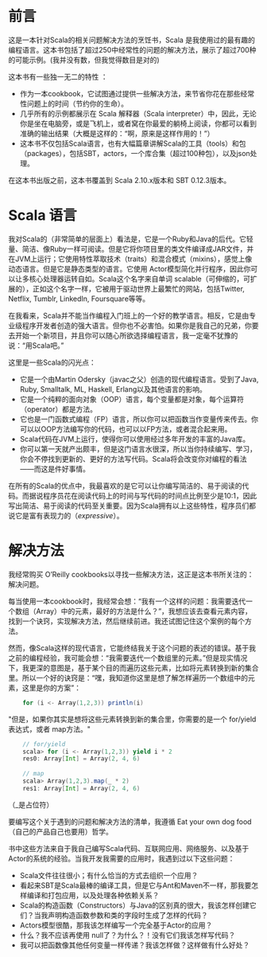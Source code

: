 # 前言

 这是一本针对Scala的相关问题解决方法的烹饪书，Scala 是我使用过的最有趣的编程语言。这本书包括了超过250中经常性的问题的解决方法，展示了超过700种的可能示例。(我并没有数，但我觉得数目是对的)

这本书有一些独一无二的特性 ：

- 作为一本cookbook，它试图通过提供一些解决方法，来节省你花在那些经常性问题上的时间（节约你的生命）。
- 几乎所有的示例都展示在 Scala 解释器（Scala interpreter）中，因此，无论你是坐在电脑旁，或是飞机上，或者窝在你最爱的躺椅上阅读，你都可以看到准确的输出结果（大概是这样的：“啊，原来是这样作用的！”）
- 这本书不仅包括Scala语言，也有大幅篇章讲解Scala的工具（tools）和包（packages），包括SBT，actors，一个库合集（超过100种包），以及json处理。

在这本书出版之前，这本书覆盖到 Scala 2.10.x版本和 SBT 0.12.3版本。

# Scala 语言

我对Scala的（非常简单的层面上）看法是，它是一个Ruby和Java的后代。它轻量、简洁、像Ruby一样可阅读。但是它将你项目里的类文件编译成JAR文件，并在JVM上运行；它使用特性萃取技术（traits）和混合模式（mixins），感觉上像动态语言。但是它是静态类型的语言。它使用 Actor模型简化并行程序，因此你可以让多核心处理器运转自如。Scala这个名字来自单词 scalable（可伸缩的，可扩展的），正如这个名字一样，它被用于驱动世界上最繁忙的网站，包括Twitter, Netflix, Tumblr, LinkedIn, Foursquare等等。

在我看来，Scala并不能当作编程入门班上的一个好的教学语言。相反，它是由专业级程序开发者创造的强大语言。但你也不必害怕。如果你是我自己的兄弟，你要去开始一个新项目，并且你可以随心所欲选择编程语言，我一定毫不犹豫的说：“用Scala吧。”

这里是一些Scala的闪光点：

- 它是一个由Martin Odersky（javac之父）创造的现代编程语言。受到了Java, Ruby, Smalltalk, ML, Haskell, Erlang以及其他语言的影响。
- 它是一个纯粹的面向对象（OOP）语言，每个变量都是对象，每个运算符（operator）都是方法。
- 它也是一门函数式编程（FP）语言，所以你可以把函数当作变量传来传去。你可以以OOP方法编写你的代码，也可以以FP方法，或者混合起来用。
- Scala代码在JVM上运行，使得你可以使用经过多年开发的丰富的Java库。
- 你可以第一天就产出颇丰，但是这门语言水很深，所以当你持续编写、学习，你会不停找到更新的、更好的方法写代码。Scala将会改变你对编程的看法——而这是件好事情。

在所有的Scala的优点中，我最喜欢的是它可以让你编写简洁的、易于阅读的代码。而据说程序员花在阅读代码上的时间与写代码的时间点比例至少是10:1，因此写出简洁、易于阅读的代码至关重要。因为Scala拥有以上这些特性，程序员们都说它是富有表现力的（*expressive*）。

# 解决方法

我经常购买 O’Reilly cookbooks以寻找一些解决方法，这正是这本书所关注的：解决问题。

每当使用一本cookbook时，我经常会想：“我有一个这样的问题：我需要迭代一个数组（Array）中的元素，最好的方法是什么？”，我想应该去查看元素内容，找到一个诀窍，实现解决方法，然后继续前进。我还试图记住这个案例的每个方法。

然而，像Scala这样的现代语言，它能终结我关于这个问题的表述的错误。基于我之前的编程经验，我可能会想：“我需要迭代一个数组里的元素。”但是现实情况下，我更深的意图是，基于某个目的而遍历这些元素，比如将元素转换到新的集合里。所以一个好的诀窍是：“嘿，我知道你这里是想了解怎样遍历一个数组中的元素，这里是你的方案”：
```scala
    for (i <- Array(1,2,3)) println(i)
```
"但是，如果你其实是想将这些元素转换到新的集合里，你需要的是一个 for/yield 表达式，或者 map方法。"
```scala
    // for/yield
    scala> for (i <- Array(1,2,3)) yield i * 2 
    res0: Array[Int] = Array(2, 4, 6)
    
    // map
    scala> Array(1,2,3).map(_ * 2) 
    res1: Array[Int] = Array(2, 4, 6)
```
（_是占位符）<!--此处存疑 原文是 More on that _ character shortly.-->

要编写这个关于遇到的问题和解决方法的清单，我遵循 Eat your own dog food（自己的产品自己也要用）哲学。

书中这些方法来自于我自己编写Scala代码、互联网应用、网络服务、以及基于Actor的系统的经验。当我开发我需要的应用时，我遇到过以下这些问题：

- Scala文件往往很小；有什么恰当的方式去组织一个应用？
- 看起来SBT是Scala最棒的编译工具，但是它与Ant和Maven不一样，那我要怎样编译和打包应用，以及处理各种依赖关系？
- Scala的构造函数（Constructors）与Java的区别真的很大，我该怎样创建它们？当我声明构造函数参数和类的字段时生成了怎样的代码？
- Actors模型很酷，那我该怎样编写一个完全基于Actor的应用？
- 什么？我不应该再使用 null了？为什么？！没有它们我该怎样写代码？
- 我可以把函数像其他任何变量一样传递？我该怎样做？这样做有什么好处？
